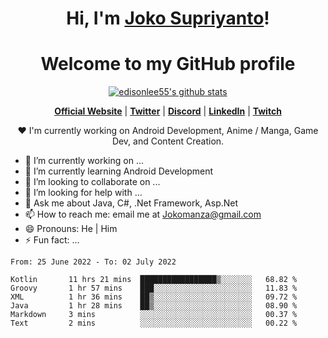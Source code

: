 <h1 align="center">Hi, I'm <a href="https://www.google.com">Joko Supriyanto</a>!</h1>
<h1 align="center">Welcome to my GitHub profile</h1>

<p align="center">
  <a href="https://github.com/jokomanza"><img src="https://github-readme-stats.vercel.app/api?username=jokomanza&hide_border=true&show_icons=true" alt="edisonlee55's github stats"></a>
</p>

<p align="center">
  <strong><a href="https://www.google.com">Official Website</a></strong> |
  <strong><a href="https://twitter.com/jokomanza">Twitter</a></strong> |
  <strong><a href="https://discord.gg/nYXzaUS">Discord</a></strong> |
  <strong><a href="https://www.linkedin.com/in/jokomanza">LinkedIn</a></strong> |
  <strong><a href="https://www.twitch.tv/jokomanza">Twitch</a></strong>
</p>

<p align="center">❤ I'm currently working on Android Development, Anime / Manga, Game Dev, and Content Creation.</p>

- 🔭 I’m currently working on ...
- 🌱 I’m currently learning Android Development
- 👯 I’m looking to collaborate on ...
- 🤔 I’m looking for help with ...
- 💬 Ask me about Java, C#, .Net Framework, Asp.Net
- 📫 How to reach me: email me at Jokomanza@gmail.com
- 😄 Pronouns: He | Him
- ⚡ Fun fact: ...

<!--START_SECTION:waka-->

```text
From: 25 June 2022 - To: 02 July 2022

Kotlin       11 hrs 21 mins  █████████████████▒░░░░░░░   68.82 %
Groovy       1 hr 57 mins    ███░░░░░░░░░░░░░░░░░░░░░░   11.83 %
XML          1 hr 36 mins    ██▒░░░░░░░░░░░░░░░░░░░░░░   09.72 %
Java         1 hr 28 mins    ██▒░░░░░░░░░░░░░░░░░░░░░░   08.90 %
Markdown     3 mins          ░░░░░░░░░░░░░░░░░░░░░░░░░   00.37 %
Text         2 mins          ░░░░░░░░░░░░░░░░░░░░░░░░░   00.22 %
```

<!--END_SECTION:waka-->
